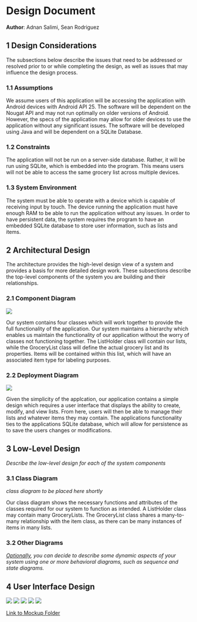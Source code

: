 # Design Document

**Author**: Adnan Salimi, Sean Rodriguez

## 1 Design Considerations

The subsections below describe the issues that need to be addressed or resolved prior to or while completing the design, as well as issues that may influence the design process.

### 1.1 Assumptions

We assume users of this application will be accessing the application with Android devices with Android API 25. The software will be dependent on the Nougat API and may not run optimally on older versions of Android. However, the specs of the application may allow for older devices to use the application without any significant issues. The software will be developed using Java and will be dependent on a SQLite Database.

### 1.2 Constraints

The application will not be run on a server-side database. Rather, it will be run using SQLite, which is embedded into the program. This means users will not be able to access the same grocery list across multiple devices.

### 1.3 System Environment

The system must be able to operate with a device which is capable of receiving input by touch. The device running the application must have enough RAM to be able to run the application without any issues. In order to have persistent data, the system requires the program to have an embedded SQLite database to store user information, such as lists and items.

## 2 Architectural Design

The architecture provides the high-level design view of a system and provides a basis for more detailed design work. These subsections describe the top-level components of the system you are building and their relationships.

### 2.1 Component Diagram

![](https://github.com/qc-se-spring2019/370Spring19Team2/blob/master/GroupProject/Docs/Diagrams/Component_diagram.png)

Our system contains four classes which will work together to provide the full functionality of the application. Our system maintains a hierarchy which enables us maintain the functionality of our application without the worry of classes not functioning together. The ListHolder class will contain our lists, while the GroceryList class will define the actual grocery list and its properties. Items will be contained within this list, which will have an associated item type for labeling purposes.

### 2.2 Deployment Diagram

![](https://github.com/qc-se-spring2019/370Spring19Team2/blob/master/GroupProject/Docs/Diagrams/Deployment_Diagram.png)

Given the simplicity of the applcation, our application contains a simple design which requires a user interface that displays the ability to create, modify, and view lists. From here, users will then be able to manage their lists and whatever items they may contain. The applications functionality ties to the applications SQLite database, which will allow for persistence as to save the users changes or modifications.

## 3 Low-Level Design

*Describe the low-level design for each of the system components*

### 3.1 Class Diagram

*class diagram to be placed here shortly*

Our class diagram shows the necessary functions and attributes of the classes required for our system to function as intended. A ListHolder class may contain many GroceryLists. The GroceryList class shares a many-to-many relationship with the item class, as there can be many instances of items in many lists. 

### 3.2 Other Diagrams

*<u>Optionally</u>, you can decide to describe some dynamic aspects of your system using one or more behavioral diagrams, such as sequence and state diagrams.*

## 4 User Interface Design
![](https://github.com/qc-se-spring2019/370Spring19Team2/blob/master/GroupProject/Docs/Diagrams/Mockup/Launcher.jpg)
![](https://github.com/qc-se-spring2019/370Spring19Team2/blob/master/GroupProject/Docs/Diagrams/Mockup/List%20Contents.jpg)
![](https://github.com/qc-se-spring2019/370Spring19Team2/blob/master/GroupProject/Docs/Diagrams/Mockup/Creating%20a%20List.jpg)
![](https://github.com/qc-se-spring2019/370Spring19Team2/blob/master/GroupProject/Docs/Diagrams/Mockup/Search%20for%20Item.jpg)
![](https://github.com/qc-se-spring2019/370Spring19Team2/blob/master/GroupProject/Docs/Diagrams/Mockup/New%20Item.jpg)

[Link to Mockup Folder](https://github.com/qc-se-spring2019/370Spring19Team2/tree/master/GroupProject/Docs/Diagrams/Mockup)


